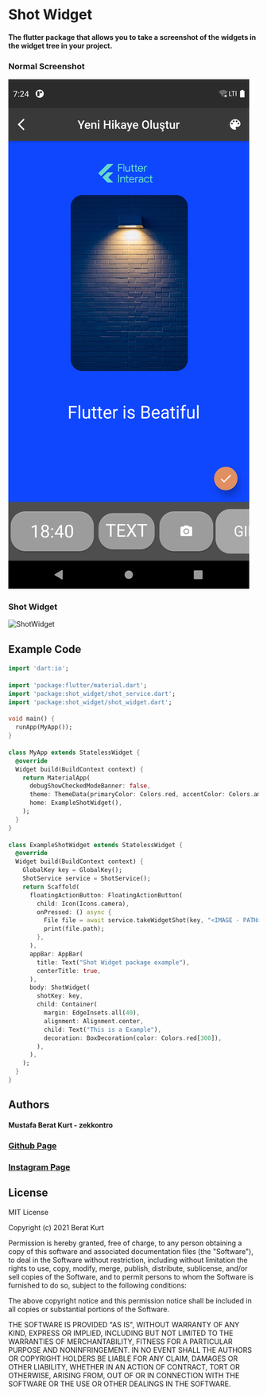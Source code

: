 # Shot Widget

#### The flutter package that allows you to take a screenshot of the widgets in the widget tree in your project.

### Normal Screenshot

![Normal Screenshot](https://github.com/zekkontro/widget_shot/blob/main/screenshots/normal_screenshot.png?raw=true)

### Shot Widget

![ShotWidget](https://firebasestorage.googleapis.com/v0/b/sohbetapp-1339e.appspot.com/o/png%2FSOHBET-MEDIA-yHApsRgIUfe3WSTPgA37CiNBJW92-1614537662767.png?alt=media&token=44d3cdb2-7a48-4feb-a287-26d8694788dd)

## Example Code

```dart
import 'dart:io';

import 'package:flutter/material.dart';
import 'package:shot_widget/shot_service.dart';
import 'package:shot_widget/shot_widget.dart';

void main() {
  runApp(MyApp());
}

class MyApp extends StatelessWidget {
  @override
  Widget build(BuildContext context) {
    return MaterialApp(
      debugShowCheckedModeBanner: false,
      theme: ThemeData(primaryColor: Colors.red, accentColor: Colors.amber),
      home: ExampleShotWidget(),
    );
  }
}

class ExampleShotWidget extends StatelessWidget {
  @override
  Widget build(BuildContext context) {
    GlobalKey key = GlobalKey();
    ShotService service = ShotService();
    return Scaffold(
      floatingActionButton: FloatingActionButton(
        child: Icon(Icons.camera),
        onPressed: () async {
          File file = await service.takeWidgetShot(key, "<IMAGE - PATH>");
          print(file.path);
        },
      ),
      appBar: AppBar(
        title: Text("Shot Widget package example"),
        centerTitle: true,
      ),
      body: ShotWidget(
        shotKey: key,
        child: Container(
          margin: EdgeInsets.all(40),
          alignment: Alignment.center,
          child: Text("This is a Example"),
          decoration: BoxDecoration(color: Colors.red[300]),
        ),
      ),
    );
  }
}
```

## Authors

#### Mustafa Berat Kurt - zekkontro

### [Github Page](https://github.com/zekkontro)

### [Instagram Page](https://www.instagram.com/brtwlf/)

## License

MIT License

Copyright (c) 2021 Berat Kurt

Permission is hereby granted, free of charge, to any person obtaining a copy
of this software and associated documentation files (the "Software"), to deal
in the Software without restriction, including without limitation the rights
to use, copy, modify, merge, publish, distribute, sublicense, and/or sell
copies of the Software, and to permit persons to whom the Software is
furnished to do so, subject to the following conditions:

The above copyright notice and this permission notice shall be included in all
copies or substantial portions of the Software.

THE SOFTWARE IS PROVIDED "AS IS", WITHOUT WARRANTY OF ANY KIND, EXPRESS OR
IMPLIED, INCLUDING BUT NOT LIMITED TO THE WARRANTIES OF MERCHANTABILITY,
FITNESS FOR A PARTICULAR PURPOSE AND NONINFRINGEMENT. IN NO EVENT SHALL THE
AUTHORS OR COPYRIGHT HOLDERS BE LIABLE FOR ANY CLAIM, DAMAGES OR OTHER
LIABILITY, WHETHER IN AN ACTION OF CONTRACT, TORT OR OTHERWISE, ARISING FROM,
OUT OF OR IN CONNECTION WITH THE SOFTWARE OR THE USE OR OTHER DEALINGS IN THE
SOFTWARE.
